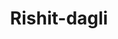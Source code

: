 ---
title: Rishit-dagli
github: https://github.com/Rishit-dagli
mode: dark
transition: 3s
archetype:
  - Little Bit of Everything
---